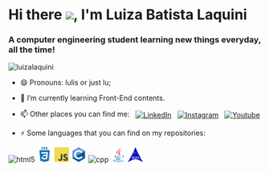 <!--
**luizalaquini/luizalaquini** is a ✨ _special_ ✨ repository because its `README.md` (this file) appears on your GitHub profile.
-->
<h1>Hi there <img src="https://raw.githubusercontent.com/kaueMarques/kaueMarques/master/hi.gif" width="30px">, I'm Luiza Batista Laquini</h1>
<h3>A computer engineering student learning new things everyday, all the time!</h3>
<p align="left"> <img src="https://komarev.com/ghpvc/?username=luizalaquini&style=flat-square&color=blueviolet" alt="luizalaquini" /> </p>

- 😄 Pronouns: lulis or just lu;

- 🌱 I’m currently learning Front-End contents.

- 📫 Other places you can find me: &nbsp; <a href="https://www.linkedin.com/in/luizalaquini/" target="_blank"><img align="center" src="https://cdn.jsdelivr.net/npm/simple-icons@3.0.1/icons/linkedin.svg" alt="LinkedIn" height="23" width="23" /></a> &nbsp;
<a href="https://www.instagram.com/luizalaquini/" target="_blank"><img align="center" src="https://cdn.jsdelivr.net/npm/simple-icons@3.0.1/icons/instagram.svg" alt="Instagram" height="23" width="23" /></a> &nbsp;
<a href="https://www.youtube.com/c/LuizaLaquini" target="_blank"><img align="center" src="https://cdn.jsdelivr.net/npm/simple-icons@3.0.1/icons/youtube.svg" alt="Youtube" height="23" width="23" /></a>

- ⚡ Some languages that you can find on my repositories:

<p align="left">
<img src="https://img.shields.io/badge/-HTML-FFFFFF?style=for-the-badge&logo=html5" alt="html5"/>
<img src="https://raw.githubusercontent.com/devicons/devicon/master/icons/css3/css3-plain-wordmark.svg" alt="css3"  width="30" height="30"/>
<img src="https://raw.githubusercontent.com/devicons/devicon/master/icons/javascript/javascript-original.svg" alt="javascript" width="30" height="30"/>
<img src="https://raw.githubusercontent.com/devicons/devicon/master/icons/c/c-original.svg" alt="c" width="30" height="30"/>
<img src="https://raw.githubusercontent.com/devicons/devicon/master/icons/cpp/cpp-original.svg" alt="cpp" width="30" height="30"/>
<img src="https://raw.githubusercontent.com/devicons/devicon/master/icons/java/java-original.svg" alt="java" width="30" height="30"/>
<img src="https://raw.githubusercontent.com/devicons/devicon/master/icons/assembly/assembly-original.svg" alt="assembly" width="30" height="30"/>
</p>

<!--
Here are some ideas to get you started:

- 🔭 I’m currently working on ...
- 🌱 I’m currently learning ...
- 👯 I’m looking to collaborate on ...
- 🤔 I’m looking for help with ...
- 💬 Ask me about ...
- 📫 How to reach me: ...
- 😄 Pronouns: ...
- ⚡ Fun fact: ...
-->
